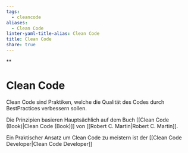 ```yaml
---
tags:
  - cleancode
aliases:
  - Clean Code
linter-yaml-title-alias: Clean Code
title: Clean Code
share: true
---
```

**
 
# Clean Code
Clean Code sind Praktiken, welche die Qualität des Codes durch BestPractices verbessern sollen.

Die Prinzipien basieren Hauptsächlich auf dem Buch [[Clean Code (Book)|Clean Code (Book)]] von [[Robert C. Martin|Robert C. Martin]].

Ein Praktischer Ansatz um Clean Code zu meistern ist der [[Clean Code Developer|Clean Code Developer]]
